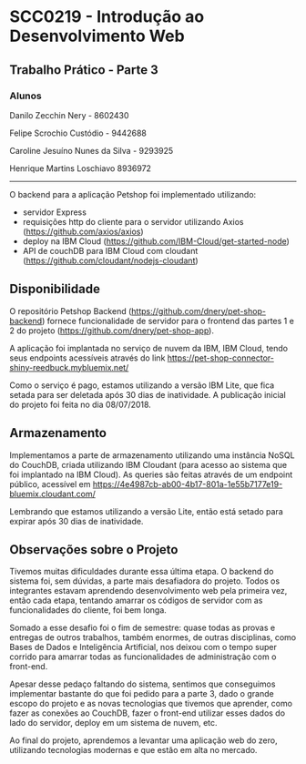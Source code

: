  # SCC0219 - Introdução ao Desenvolvimento Web   	

## Trabalho Prático - Parte 3                     	

### Alunos 

Danilo Zecchin Nery - 8602430 	

Felipe Scrochio Custódio - 9442688 	

Caroline Jesuíno Nunes da Silva - 9293925 	

Henrique Martins Loschiavo             8936972 	

---

O backend para a aplicação Petshop foi implementado utilizando: 

* servidor Express 
* requisições http do cliente para o servidor utilizando Axios (https://github.com/axios/axios)
* deploy na IBM Cloud (https://github.com/IBM-Cloud/get-started-node)
* API de couchDB para IBM Cloud com cloudant (https://github.com/cloudant/nodejs-cloudant)

## Disponibilidade

O repositório Petshop Backend (https://github.com/dnery/pet-shop-backend) fornece funcionalidade
de servidor para o frontend das partes 1 e 2 do projeto (https://github.com/dnery/pet-shop-app).

A aplicação foi implantada no serviço de nuvem da IBM, IBM Cloud, tendo seus endpoints acessíveis através 
do link https://pet-shop-connector-shiny-reedbuck.mybluemix.net/

Como o serviço é pago, estamos utilizando a versão IBM Lite, que fica setada para ser deletada após 30
dias de inatividade. A publicação inicial do projeto foi feita no dia 08/07/2018. 

## Armazenamento

Implementamos a parte de armazenamento utilizando uma instância NoSQL do CouchDB, criada utilizando
IBM Cloudant (para acesso ao sistema que foi implantado na IBM Cloud). As queries são feitas através
de um endpoint público, acessível em https://4e4987cb-ab00-4b17-801a-1e55b7177e19-bluemix.cloudant.com/

Lembrando que estamos utilizando a versão Lite, então está setado para expirar após 30 dias de inatividade.

## Observações sobre o Projeto

Tivemos muitas dificuldades durante essa última etapa. O backend do sistema foi, sem dúvidas, a parte mais
desafiadora do projeto. Todos os integrantes estavam aprendendo desenvolvimento web pela primeira vez, então
cada etapa, tentando amarrar os códigos de servidor com as funcionalidades do cliente, foi bem longa.

Somado a esse desafio foi o fim de semestre: quase todas as provas e entregas de outros trabalhos, 
também enormes, de outras disciplinas, como Bases de Dados e Inteligência Artificial, nos deixou com o tempo super corrido para amarrar todas as funcionalidades de administração com o front-end. 

Apesar desse pedaço faltando do sistema, sentimos que conseguimos implementar bastante do que foi pedido para a parte 3, dado o grande escopo do projeto e as novas tecnologias que tivemos que aprender, como fazer as conexões ao CouchDB, fazer o front-end utilizar esses dados do lado do servidor, deploy em um sistema de nuvem, etc. 

Ao final do projeto, aprendemos a levantar uma aplicação web do zero, utilizando tecnologias modernas e que estão em alta no mercado. 








